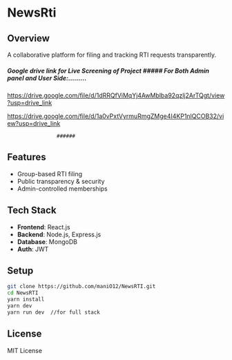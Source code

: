 # NewsRti

## Overview
A collaborative platform for filing and tracking RTI requests transparently.

#####  Google drive link for Live Screening of Project ##### For Both Admin panel and User Side:.........

https://drive.google.com/file/d/1dRRQfViMqYj4AwMblba92qzlj2ArTQgt/view?usp=drive_link

https://drive.google.com/file/d/1a0vPxtVyrmuRmgZMge4I4KP1nlQCOB32/view?usp=drive_link

                    ######
## Features
- Group-based RTI filing
- Public transparency & security
- Admin-controlled memberships

## Tech Stack
- **Frontend**: React.js
- **Backend**: Node.js, Express.js
- **Database**: MongoDB
- **Auth**: JWT


## Setup
```sh
git clone https://github.com/maniO12/NewsRTI.git
cd NewsRTI
yarn install  
yarn dev 
yarn run dev  //for full stack
```

## License
MIT License
